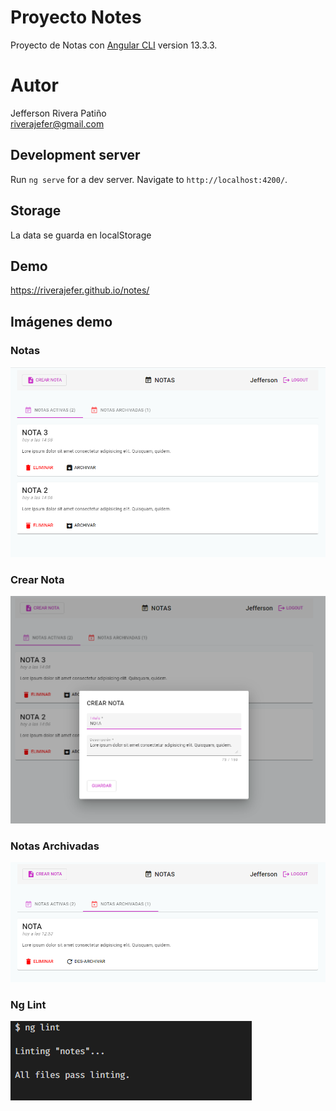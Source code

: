 # Proyecto Notes

Proyecto de Notas con [Angular CLI](https://github.com/angular/angular-cli) version 13.3.3.

# Autor 
Jefferson Rivera Patiño  
riverajefer@gmail.com

## Development server

Run `ng serve` for a dev server. Navigate to `http://localhost:4200/`. 

## Storage

La data se guarda en localStorage

## Demo 
https://riverajefer.github.io/notes/ 

## Imágenes demo

### Notas
![alt text](img_readme/home.png)

### Crear Nota

![alt text](img_readme/create.png)
### Notas Archivadas

![alt text](img_readme/notas_archivadas.png)

### Ng Lint
![alt text](img_readme/lint.png)



